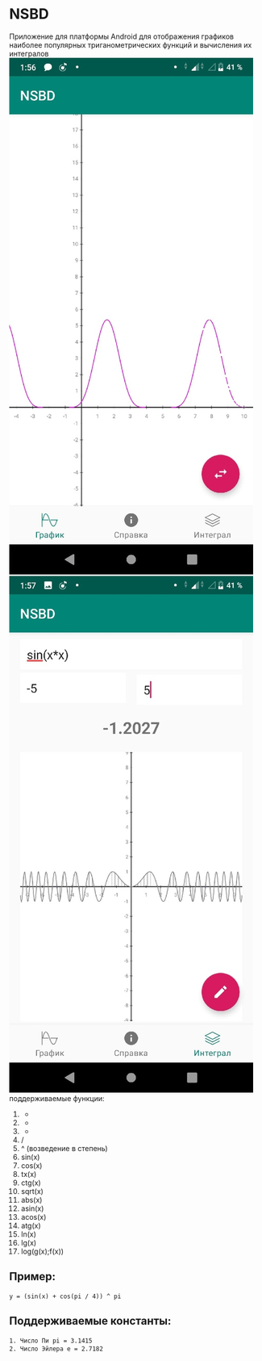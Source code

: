 # NSBD
Приложение для платформы Android для отображения графиков наиболее популярных триганометрических функций и вычисления их интегралов
![alt text](images/1.jpg "graphic") ![alt text](images/2.jpg "integral") 
поддерживаемые функции:
1. +
2. -
3. *
4. /
5. ^ (возведение в степень)
6. sin(x)
7. cos(x)
8. tx(x)
9. ctg(x)
10. sqrt(x)
11. abs(x)
12. asin(x)
13. acos(x)
14. atg(x)
15. ln(x)
16. lg(x)
17. log(g(x);f(x))
## Пример:
    y = (sin(x) + cos(pi / 4)) ^ pi
## Поддерживаемые константы:
    1. Число Пи pi = 3.1415
    2. Число Эйлера e = 2.7182